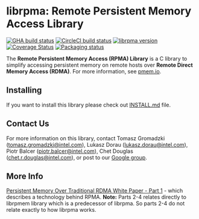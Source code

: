 # **librpma: Remote Persistent Memory Access Library**

[![GHA build status](https://github.com/pmem/rpma/workflows/RPMA/badge.svg?branch=master)](https://github.com/pmem/rpma/actions)
[![CircleCI build status](https://circleci.com/gh/pmem/rpma.svg?style=shield)](https://app.circleci.com/pipelines/github/pmem/rpma)
[![librpma version](https://img.shields.io/github/tag/pmem/rpma.svg)](https://github.com/pmem/rpma/releases/latest)
[![Coverage Status](https://codecov.io/github/pmem/rpma/coverage.svg?branch=master)](https://codecov.io/gh/pmem/rpma/branch/master)
[![Packaging status](https://repology.org/badge/tiny-repos/rpma.svg)](https://repology.org/project/rpma/versions)

The **Remote Persistent Memory Access (RPMA) Library** is a C library to simplify accessing persistent memory on remote hosts over **Remote Direct Memory Access (RDMA)**. For more information, see
[pmem.io](https://pmem.io).

## Installing

If you want to install this library please check out [INSTALL.md](INSTALL.md) file.

## Contact Us

For more information on this library, contact
Tomasz Gromadzki (tomasz.gromadzki@intel.com),
Lukasz Dorau (lukasz.dorau@intel.com),
Piotr Balcer (piotr.balcer@intel.com),
Chet Douglas (chet.r.douglas@intel.com), or post to our
[Google group](https://groups.google.com/group/pmem).

## More Info

[Persistent Memory Over Traditional RDMA White Paper - Part 1](https://software.intel.com/content/www/us/en/develop/articles/persistent-memory-replication-over-traditional-rdma-part-1-understanding-remote-persistent.html) - which describes a technology behind RPMA. **Note:** Parts 2-4 relates directly to librpmem library which is a predecessor of librpma. So parts 2-4 do not relate exactly to how librpma works.
